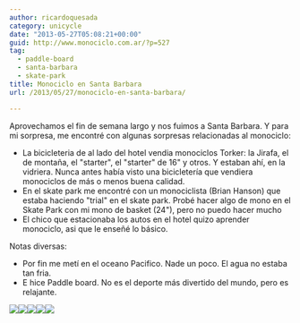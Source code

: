 ```yaml
---
author: ricardoquesada
category: unicycle
date: "2013-05-27T05:08:21+00:00"
guid: http://www.monociclo.com.ar/?p=527
tag:
  - paddle-board
  - santa-barbara
  - skate-park
title: Monociclo en Santa Barbara
url: /2013/05/27/monociclo-en-santa-barbara/

---
```

Aprovechamos el fin de semana largo y nos fuimos a Santa Barbara. Y para mi sorpresa, me encontré con algunas sorpresas relacionadas al monociclo:

- La bicicleteria de al lado del hotel vendia monociclos Torker: la Jirafa, el de montaña, el "starter", el "starter" de 16" y otros. Y estaban ahí, en la vidriera. Nunca antes había visto una bicicletería que vendiera monociclos de más o menos buena calidad.
- En el skate park me encontré con un monociclista (Brian Hanson) que estaba haciendo "trial" en el skate park. Probé hacer algo de mono en el Skate Park con mi mono de basket (24"), pero no puedo hacer mucho
- El chico que estacionaba los autos en el hotel quizo aprender monociclo, asi que le enseñé lo básico.

Notas diversas:

- Por fin me metí en el oceano Pacifico. Nade un poco. El agua no estaba tan fria.
- E hice Paddle board. No es el deporte más divertido del mundo, pero es relajante.

![](https://lh6.googleusercontent.com/-HE7-PMTvSoQ/UabtFFEbCCI/AAAAAAAAuyw/NaPWyPyDwF4/s400/IMG_2431.JPG)![](https://lh5.googleusercontent.com/-r2Pu247qK6Q/Uawh5Sa7XdI/AAAAAAAAu2Q/yH7l7t8p6zg/s400/IMG_1710.JPG)![](https://lh4.googleusercontent.com/-egaz3ZoWUZo/Uawh2jMxq6I/AAAAAAAAu1w/SjQcc8Uuv_Q/s400/IMG_1713.JPG)![](https://lh6.googleusercontent.com/-Yr8h05ALnjU/UawiPoqzVVI/AAAAAAAAu4Y/cIrdzRVQOfU/s400/IMG_1683.JPG)![](https://lh4.googleusercontent.com/-XtIexdbQzVo/UawiG7vs_2I/AAAAAAAAu30/G0DW7QnAJaY/s400/IMG_1694.JPG)

